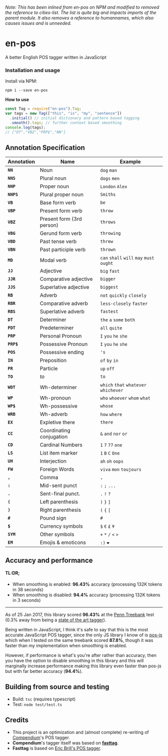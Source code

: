 _Note: This has been inlined from en-pos on NPM and modified to removed the reference to cities-list. The list is quite
big and impacts imports of the parent module. It also removes a reference to humannames, which also causes issues and is
unneeded._

# en-pos

A better English POS tagger written in JavaScript

### Installation and usage

Install via NPM:

```
npm i --save en-pos
```

**How to use**

```javascript
const Tag = require("en-pos").Tag;
var tags = new Tag(["this", "is", "my", "sentence"])
  .initial() // initial dictionary and pattern based tagging
  .smooth().tags; // further context based smoothing
console.log(tags);
// ["DT","VBZ","PRP$","NN"]
```

## Annotation Specification

| Annotation | Name                      | Example                                   |
| ---------- | ------------------------- | ----------------------------------------- |
| **`NN`**   | Noun                      | `dog` `man`                               |
| **`NNS`**  | Plural noun               | `dogs` `men`                              |
| **`NNP`**  | Proper noun               | `London` `Alex`                           |
| **`NNPS`** | Plural proper noun        | `Smiths`                                  |
| **`VB`**   | Base form verb            | `be`                                      |
| **`VBP`**  | Present form verb         | `throw`                                   |
| **`VBZ`**  | Present form (3rd person) | `throws`                                  |
| **`VBG`**  | Gerund form verb          | `throwing`                                |
| **`VBD`**  | Past tense verb           | `threw`                                   |
| **`VBN`**  | Past participle verb      | `thrown`                                  |
| **`MD`**   | Modal verb                | `can` `shall` `will` `may` `must` `ought` |
| **`JJ`**   | Adjective                 | `big` `fast`                              |
| **`JJR`**  | Comparative adjective     | `bigger`                                  |
| **`JJS`**  | Superlative adjective     | `biggest`                                 |
| **`RB`**   | Adverb                    | `not` `quickly` `closely`                 |
| **`RBR`**  | Comparative adverb        | `less-closely` `faster`                   |
| **`RBS`**  | Superlative adverb        | `fastest`                                 |
| **`DT`**   | Determiner                | `the` `a` `some` `both`                   |
| **`PDT`**  | Predeterminer             | `all` `quite`                             |
| **`PRP`**  | Personal Pronoun          | `I` `you` `he` `she`                      |
| **`PRP$`** | Possessive Pronoun        | `I` `you` `he` `she`                      |
| **`POS`**  | Possessive ending         | `'s`                                      |
| **`IN`**   | Preposition               | `of` `by` `in`                            |
| **`PR`**   | Particle                  | `up` `off`                                |
| **`TO`**   | _to_                      | `to`                                      |
| **`WDT`**  | Wh-determiner             | `which` `that` `whatever` `whichever`     |
| **`WP`**   | Wh-pronoun                | `who` `whoever` `whom` `what`             |
| **`WP$`**  | Wh-possessive             | `whose`                                   |
| **`WRB`**  | Wh-adverb                 | `how` `where`                             |
| **`EX`**   | Expletive there           | `there`                                   |
| **`CC`**   | Coordinating conjugation  | `&` `and` `nor` `or`                      |
| **`CD`**   | Cardinal Numbers          | `1` `7` `77` `one`                        |
| **`LS`**   | List item marker          | `1` `B` `C` `One`                         |
| **`UH`**   | Interjection              | `ah` `oh` `oops`                          |
| **`FW`**   | Foreign Words             | `viva` `mon` `toujours`                   |
| **`,`**    | Comma                     | `,`                                       |
| **`:`**    | Mid-sent punct            | `:` `;` `...`                             |
| **`.`**    | Sent-final punct.         | `.` `!` `?`                               |
| **`(`**    | Left parenthesis          | `)` `}` `]`                               |
| **`)`**    | Right parenthesis         | `(` `{` `[`                               |
| **`#`**    | Pound sign                | `#`                                       |
| **`$`**    | Currency symbols          | `$` `€` `£` `¥`                           |
| **`SYM`**  | Other symbols             | `+` `*` `/` `<` `>`                       |
| **`EM`**   | Emojis & emoticons        | `:)` `❤`                                  |

## Accuracy and performance

#### TL:DR;

- When smoothing is enabled: **96.43%** accuracy (processing 132K tokens in 38 seconds)
- When smoothing is disabled: **94.4%** accuracy (processing 132K tokens in 3 seconds)

---

As of 25 Jan 2017, this library scored **96.43%** at the [Penn Treebank](http://www.cis.upenn.edu/~treebank/) test (0.3%
away from being a
[state of the art tagger](<https://www.aclweb.org/aclwiki/index.php?title=POS_Tagging_(State_of_the_art)>)).

Being written in JavaScript, I think it's safe to say that this is the most accurate JavaScript POS tagger, since the
only JS library I know of is [pos-js](https://github.com/neopunisher/pos-js) which when I tested on the same treebank
scored **87.8%**, though it was faster than my implementation when smoothing is enabled.

However, if performance is what's you're after rather than accuracy, then you have the option to disable smoothing in
this library and this will marginally increase performance making this library even faster than pos-js but with far
better accuracy (**94.4%**).

## Building from source and testing

- Build: `tsc` (requires typescript)
- Test: `node test/test.ts`

## Credits

- This project is an optimization and (almost complete) re-writing of
  [Compendium](https://github.com/Ulflander/compendium-js)'s POS tagger.
- **Compendium**'s tagger itself was based on **[fasttag](https://github.com/mark-watson/fasttag_v2)**.
- **Fasttag** is based on [Eric Brill's POS tagger](https://en.wikipedia.org/wiki/Brill_tagger).
